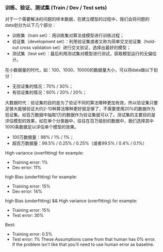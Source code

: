 ### 训练、验证、测试集 (Train / Dev / Test sets)
对于一个需要解决的问题的样本数据，在建立模型的过程中，我们会将问题的data划分为以下几个部分：
* 训练集（train set）：用训练集对算法或模型进行训练过程；
* 验证集（development set）：利用验证集或者又称为简单交叉验证集（hold-out cross validation set）进行交叉验证，选择出最好的模型；
* 测试集（test set）：最后利用测试集对模型进行测试，获取模型运行的无偏估计。

在小数据量的时代，如：100、1000、10000的数据量大小，可以将data做以下划分：
* 无验证集的情况：70% / 30%；
* 有验证集的情况：60% / 20% / 20%；

大数据时代：验证集的目的是为了验证不同的算法哪种更加有效，所以验证集只要足够大能够验证大约2-10种算法哪种更好就足够了，不需要使用20%的数据作为验证集。如百万数据中抽取1万的数据作为验证集就可以了。测试集的主要目的是评估模型的效果，如在单个分类器中，往往在百万级别的数据中，我们选择其中1000条数据足以评估单个模型的效果。
* 100万数据量：98% / 1% / 1%；
* 超百万数据量：99.5% / 0.25% / 0.25%（或者99.5% / 0.4% / 0.1%）

High variance (overfitting) for example:
* Training error: 1%
* Dev error: 11%

high Bias (underfitting) for example:
* Training error: 15%
* Dev error: 14% 

high Bias (underfitting) && High variance (overfitting) for example:
* Training error: 15%
* Test error: 30%

Best:
* Training error: 0.5%
* Test error: 1%
These Assumptions came from that human has 0% error. If the problem isn't like that you'll need to use human error as baseline.
